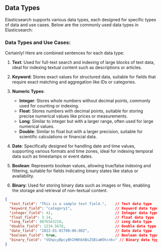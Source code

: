 ## Data Types

Elasticsearch supports various data types, each designed for specific types of data and use cases. Below are the commonly used data types in Elasticsearch:

### Data Types and Use Cases:
Certainly! Here are combined sentences for each data type:

1. **Text**: Used for full-text search and indexing of large blocks of text data, ideal for indexing textual content such as descriptions or articles.

2. **Keyword**: Stores exact values for structured data, suitable for fields that require exact matching and aggregation like IDs or categories.

3. **Numeric Types**:
   - **Integer**: Stores whole numbers without decimal points, commonly used for counting or indexing.
   - **Float**: Stores numbers with decimal points, suitable for storing precise numerical values like prices or measurements.
   - **Long**: Similar to integer but with a larger range, often used for large numerical values.
   - **Double**: Similar to float but with a larger precision, suitable for scientific calculations or financial data.

4. **Date**: Specifically designed for handling date and time values, supporting various formats and time zones, ideal for indexing temporal data such as timestamps or event dates.

5. **Boolean**: Represents boolean values, allowing true/false indexing and filtering, suitable for fields indicating binary states like status or availability.

6. **Binary**: Used for storing binary data such as images or files, enabling the storage and retrieval of non-textual content.

```json
{
  "text_field": "This is a sample text field.",    // Text data type
  "keyword_field": "category1",                    // Keyword data type
  "integer_field": 42,                             // Integer data type
  "float_field": 3.14,                             // Float data type
  "long_field": 9876543210,                        // Long data type
  "double_field": 1234.5678,                       // Double data type
  "date_field": "2022-01-01T00:00:00Z",            // Date data type
  "boolean_field": true,                           // Boolean data type
  "binary_field": "VGhpcyBpcyBhIHNhbXBsZSBiaW5hcnk=" // Binary data type (base64 encoded)
}
```
